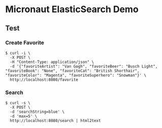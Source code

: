 # Micronaut ElasticSearch Demo

## Test

### Create Favorite

```shell
$ curl -i \
  -X POST \
  -H "Content-Type: application/json" \
  -d '{"favoriteArtist": "Van Gogh", "favoriteBeer": "Busch Light", "favoriteBook": "None", "favoriteCat": "British Shorthair", "favoriteColor": "Magenta", "favoriteSuperhero": "Snowman"}' \
  http://localhost:8080/favorite 
```

### Search

```shell
$ curl -s \
  -X POST \
  -d 'searchString=blue' \
  -d 'max=5' \
  http://localhost:8080/search | html2text
```